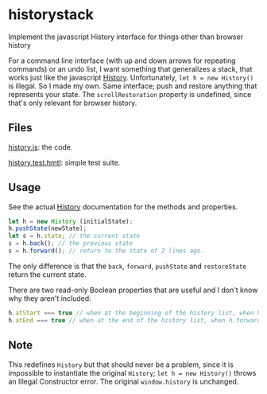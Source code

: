 # historystack
Implement the javascript History interface for things other than browser history

For a command line interface (with up and down arrows for repeating commands) or an undo list, I want something that generalizes a stack, that works just like the javascript [History](https://developer.mozilla.org/en-US/docs/Web/API/History). Unfortunately, `let h = new History()` is illegal. So I made my own. Same interface; push and restore anything that represents your state. The `scrollRestoration` property is undefined, since that's only relevant for browser history.

## Files
[history.js](https://github.com/dwachss/historystack/blob/master/historystack.js): the code.

[history.test.hmtl](http://github.bililite.com/historystack/historystack.test.html): simple test suite.

## Usage
See the actual [History](https://developer.mozilla.org/en-US/docs/Web/API/History) documentation for the methods and properties.

``` Javascript
let h = new History (initialState);
h.pushState(newState);
let s = h.state; // the current state
s = h.back(); // the previous state
s = h.forward(); // return to the state of 2 lines ago.
```

The only difference is that the `back`, `forward`, `pushState` and `restoreState` return the current state.

There are two read-only Boolean properties that are useful and I don't know why they aren't included:
``` Javascript
h.atStart === true // when at the beginning of the history list, when h.back() leaves the state unchanged
h.atEnd === true // when at the end of the history list, when h.forward() leaves the state unchanged
```

## Note

This redefines `History` but that should never be a problem, since it is impossible to instantiate the original
`History`; `let h = new History()` throws an Illegal Constructor error. The original `window.history` is unchanged.
